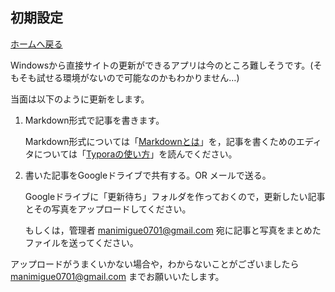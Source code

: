 ## 初期設定

[ホームへ戻る](../index.html)

Windowsから直接サイトの更新ができるアプリは今のところ難しそうです。(そもそも試せる環境がないので可能なのかもわかりません…)

当面は以下のように更新をします。

1. Markdown形式で記事を書きます。

   Markdown形式については「[Markdownとは](../更新/Markdownとは.html)」を，記事を書くためのエディタについては「[Typoraの使い方](../更新/Typoraの使い方.html)」を読んでください。

2. 書いた記事をGoogleドライブで共有する。OR メールで送る。

   Googleドライブに「更新待ち」フォルダを作っておくので，更新したい記事とその写真をアップロードしてください。

   もしくは，管理者 manimigue0701@gmail.com 宛に記事と写真をまとめたファイルを送ってください。

アップロードがうまくいかない場合や，わからないことがございましたら manimigue0701@gmail.com までお願いいたします。
